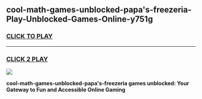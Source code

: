 
## cool-math-games-unblocked-papa's-freezeria-Play-Unblocked-Games-Online-y751g
<h3>
<a href="https://premium76.site?title=cool-math-games-unblocked-papa's-freezeria&ref=25A">CLICK TO PLAY</a></h3>
<hr>

<h3>
<a href="https://premium76.site?title=cool-math-games-unblocked-papa's-freezeria&ref=25A">CLICK 2 PLAY</a>
  
</h3>

<a href="https://premium76.site?title=cool-math-games-unblocked-papa's-freezeria&ref=25A"><img src="https://clearcache.store/games.png"></a>


**cool-math-games-unblocked-papa's-freezeria games unblocked: Your Gateway to Fun and Accessible Online Gaming**
